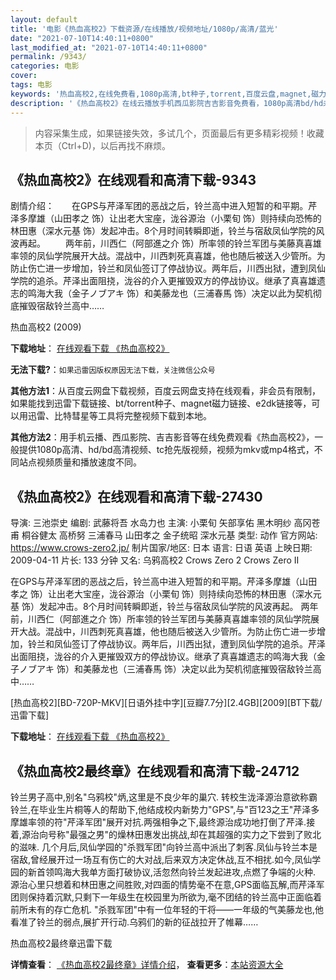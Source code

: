 ```yaml
---
layout: default
title: '电影《热血高校2》下载资源/在线播放/视频地址/1080p/高清/蓝光'
date: "2021-07-10T14:40:11+0800"
last_modified_at: "2021-07-10T14:40:11+0800"
permalink: /9343/
categories: 电影
cover:
tags: 电影
keywords: '热血高校2,在线免费看,1080p高清,bt种子,torrent,百度云盘,magnet,磁力链,迅雷下载资源'
description: '《热血高校2》在线云播放手机西瓜影院吉吉影音免费看，1080p高清bd/hd未删减完整版和tc抢先枪版，mkv/mp4格式，附带bt/torrent种子、magnet/磁力链、百度云盘、网盘资源迅雷下载链接'
---
```


>内容采集生成，如果链接失效，多试几个，页面最后有更多精彩视频！收藏本页（Ctrl+D)，以后再找不麻烦。


## 《热血高校2》在线观看和高清下载-9343

剧情介绍：　　在GPS与芹泽军团的恶战之后，铃兰高中进入短暂的和平期。芹泽多摩雄（山田孝之 饰）让出老大宝座，泷谷源治（小栗旬 饰）则持续向恐怖的林田惠（深水元基 饰）发起冲击。8个月时间转瞬即逝，铃兰与宿敌凤仙学院的风波再起。 　　两年前，川西仁（阿部進之介 饰）所率领的铃兰军团与美藤真喜雄率领的凤仙学院展开大战。混战中，川西刺死真喜雄，他也随后被送入少管所。为防止伤亡进一步增加，铃兰和凤仙签订了停战协议。两年后，川西出狱，遭到凤仙学院的追杀。芹泽出面阻挠，泷谷的介入更摧毁双方的停战协议。继承了真喜雄遗志的鸣海大我（金子ノブアキ 饰）和美藤龙也（三浦春馬 饰）决定以此为契机彻底摧毁宿敌铃兰高中……


热血高校2 (2009)

**下载地址**： [在线观看下载 《热血高校2》](https://www.btbtdy.me/btdy/dy9599.html) 


**无法下载?**：`如果迅雷因版权原因无法下载，关注微信公众号 `

**其他方法1**：从百度云网盘下载视频，百度云网盘支持在线观看，非会员有限制，如果能找到迅雷下载链接、bt/torrent种子、magnet磁力链接、e2dk链接等，可以用迅雷、比特彗星等工具将完整视频下载到本地。

**其他方法2**：用手机云播、西瓜影院、吉吉影音等在线免费观看《热血高校2》，一般提供1080p高清、hd/bd高清视频、tc抢先版视频，视频为mkv或mp4格式，不同站点视频质量和播放速度不同。


## 《热血高校2》在线观看和高清下载-27430

导演: 三池崇史 编剧: 武藤将吾 水岛力也 主演: 小栗旬 矢部享佑 黑木明纱 高冈苍甫 桐谷健太 高桥努 三浦春马 山田孝之 金子统昭 深水元基 类型: 动作 官方网站: https://www.crows-zero2.jp/ 制片国家/地区: 日本 语言: 日语 英语 上映日期: 2009-04-11 片长: 133 分钟 又名: 乌鸦高校2 Crows Zero 2 Crows Zero II

在GPS与芹泽军团的恶战之后，铃兰高中进入短暂的和平期。芹泽多摩雄（山田孝之 饰）让出老大宝座，泷谷源治（小栗旬 饰）则持续向恐怖的林田惠（深水元基 饰）发起冲击。8个月时间转瞬即逝，铃兰与宿敌凤仙学院的风波再起。 两年前，川西仁（阿部進之介 饰）所率领的铃兰军团与美藤真喜雄率领的凤仙学院展开大战。混战中，川西刺死真喜雄，他也随后被送入少管所。为防止伤亡进一步增加，铃兰和凤仙签订了停战协议。两年后，川西出狱，遭到凤仙学院的追杀。芹泽出面阻挠，泷谷的介入更摧毁双方的停战协议。继承了真喜雄遗志的鸣海大我（金子ノブアキ 饰）和美藤龙也（三浦春馬 饰）决定以此为契机彻底摧毁宿敌铃兰高中……


[热血高校2][BD-720P-MKV][日语外挂中字][豆瓣7.7分][2.4GB][2009][BT下载/迅雷下载]

**下载地址**： [在线观看下载 《热血高校2》](https://www.btdx8.com/torrent/crows_zero_2_2009.html) 


## 《热血高校2最终章》在线观看和高清下载-24712

铃兰男子高中,别名"乌鸦校"炳,这里是不良少年的巢穴. 转校生泷泽源治意欲称霸铃兰,在毕业生片桐等人的帮助下,他结成校内新势力"GPS",与"百123之王"芹泽多摩雄率领的符"芹泽军团"展开对抗.两强相争之下,最终源治成功地打倒了芹泽.接着,源治向号称"最强之男"的燥林田惠发出挑战,却在其超强的实力之下尝到了败北的滋味. 几个月后,凤仙学园的"杀戮军团"向铃兰高中派出了刺客.凤仙与铃兰本是宿敌,曾经展开过一场互有伤亡的大对战,后来双方决定休战,互不相扰.如今,凤仙学园的新首领鸣海大我单方面打破协议,活忽然向铃兰发起进攻,点燃了争端的火种. 源治心里只想着和林田惠之间胜败,对四面的情势毫不在意,GPS面临瓦解,而芹泽军团则保持着沉默,只剩下一年级生在校园里为所欲为,毫不团结的铃兰高中正面临着前所未有的存亡危机. "杀戮军团"中有一位年轻的干将——一年级的气美藤龙也,他看准了铃兰的弱点,展扩开行动.乌鸦们的新的征战拉开了帷幕&hellip;…


热血高校2最终章迅雷下载

**详情查看**： [《热血高校2最终章》详情介绍](/movie/24712/)， **查看更多**：[本站资源大全](/movie/t/all/)

